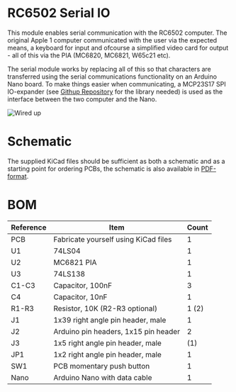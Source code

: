 # RC6502 Serial IO

This module enables serial communication with the RC6502 computer. The original Apple 1 computer communicated with the user via the expected means, a keyboard for input and ofcourse a simplified video card for output - all of this via the PIA (MC6820, MC6821, W65c21 etc).

The serial module works by replacing all of this so that characters are transferred using the serial communications functionality on an Arduino Nano board. To make things easier when communicating, a MCP23S17 SPI IO-expander (see [Githup Repository](https://github.com/MajenkoLibraries/MCP23S17) for the library needed) is used as the interface between the two computer and the Nano.

![Wired up](https://github.com/tebl/RC6502/raw/master/RC6502%20Serial%20IO/gallery/2017-06-02%2019.50.00.jpg)

# Schematic
The supplied KiCad files should be sufficient as both a schematic and as a starting
point for ordering PCBs, the schematic is also available in
[PDF-format](https://github.com/tebl/RC6502/raw/master/RC6502%20Serial%20IO/export/RC6502%20Serial%20IO.pdf).

# BOM
| Reference | Item                                  | Count  |
| --------- | ------------------------------------- | ------ |
| PCB       | Fabricate yourself using KiCad files  |     1  |
| U1        | 74LS04                                |     1  |
| U2        | MC6821 PIA                            |     1  |
| U3        | 74LS138                               |     1  |
| C1-C3     | Capacitor, 100nF                      |     3  |
| C4        | Capacitor, 10nF                       |     1  |
| R1-R3     | Resistor, 10K (R2-R3 optional)        |  1 (2) |
| J1        | 1x39 right angle pin header, male     |     1  |
| J2        | Arduino pin headers, 1x15 pin header  |     2  |
| J3        | 1x5 right angle pin header, male      |    (1) |
| JP1       | 1x2 right angle pin header, male      |     1  |
| SW1       | PCB momentary push button             |     1  |
| Nano      | Arduino Nano with data cable          |     1  |
